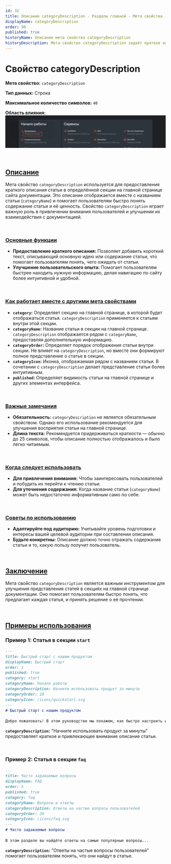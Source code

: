 ```yaml
---
id: 32
title: Описание categoryDescription - Разделы главной - Мета свойства
displayName: categoryDescription
order: 90
published: true
historyName: Описание мета свойства categoryDescription
historyDescription: Мета-свойство categoryDescription задаёт краткое описание статьи в секции на главной странице для улучшения навигации.
---
```


# Свойство categoryDescription

**Мета свойство:** `categoryDescription`

**Тип данных:** Строка

**Максимальное количество символов:** `40`

**Область влияния:**
![Влияние cвойства](https://raw.githubusercontent.com/SolarSpaceTech/product-documentation-content/refs/heads/main/ru/markdown/images/category-description.png)

<br/>

## [Описание](description)

Мета свойство `categoryDescription` используется для предоставления краткого описания статьи в определённой секции на главной странице сайта документации.
Это описание отображается вместе с названием статьи (`categoryName`) и помогает пользователям быстро понять содержание статьи и её ценность.
Свойство `categoryDescription` играет важную роль в привлечении внимания пользователей и улучшении их взаимодействия с документацией.

<br/>

### [Основные функции](basic-functions)

- **Предоставление краткого описания:** Позволяет добавить короткий текст, описывающий основную идею или содержание статьи, что помогает пользователям
понять, чего ожидать от статьи.
- **Улучшение пользовательского опыта:** Помогает пользователям быстрее находить нужную информацию, делая навигацию по сайту более интуитивной и удобной.

<br/>

### [Как работает вместе с другими мета свойствами](with-other-properties)

- **`category`:** Определяет секцию на главной странице, в которой будет отображаться статья. `categoryDescription` применяется к статьям внутри этой секции.
- **`categoryName`:** Название статьи в секции на главной странице. `categoryDescription` отображается рядом с `categoryName`, предоставляя дополнительную информацию.
- **`categoryOrder`:** Определяет порядок отображения статьи внутри секции. Не влияет на `categoryDescription`, но вместе они формируют полное представление о статье в секции.
- **`categoryIcon`:** Иконка, отображаемая рядом с названием статьи. В сочетании с `categoryDescription` делает представление статьи более интуитивным.
- **`published`:** Определяет видимость статьи на главной странице и других элементах интерфейса.

<br/>

### [Важные замечания](notes)

- **Обязательность:** `categoryDescription` не является обязательным свойством. Однако его использование рекомендуется для улучшения восприятия статьи на главной странице.
- **Длина текста:** Рекомендуется придерживаться краткости — обычно до 25 символов, чтобы описание полностью отображалось и было легко читаемым.

<br/>

### [Когда следует использовать](when-to-use)

- **Для привлечения внимания:** Чтобы заинтересовать пользователей и побудить их перейти к чтению статьи.
- **Для уточнения содержания:** Когда название статьи (`categoryName`) может быть недостаточно информативным само по себе.

<br/>

### [Советы по использованию](advice)

- **Адаптируйте под аудиторию:** Учитывайте уровень подготовки и интересы вашей целевой аудитории при составлении описания.
- **Будьте конкретны:** Описание должно точно отражать содержание статьи и то, какую пользу получит пользователь.

<br/>

## [Заключение](conclusion)

Мета свойство `categoryDescription` является важным инструментом для улучшения представления статей в секциях на главной странице документации.
Оно помогает пользователям быстро понять, что предлагает каждая статья, и принять решение о её прочтении.

<br/>

## [Примеры использования](examples)

### Пример 1: Статья в секции `start`

```md
---
title: Быстрый старт с нашим продуктом
displayName: Быстрый старт
order: 1
published: true
category: start
categoryName: Начало работы
categoryDescription: Начните использовать продукт за минуты
categoryOrder: 10
categoryIcon: /icons/quickstart.svg
---
# Быстрый старт с нашим продуктом

Добро пожаловать! В этом руководстве мы покажем, как быстро настроить и начать работать с нашим продуктом...
```

**`categoryDescription`:** "Начните использовать продукт за минуты" предоставляет краткое и привлекающее внимание описание статьи.

<br/>

### Пример 2: Статья в секции `faq`

```md
---
title: Часто задаваемые вопросы
displayName: FAQ
order: 5
published: true
category: faq
categoryName: Вопросы и ответы
categoryDescription: Ответы на частые вопросы пользователей
categoryOrder: 20
categoryIcon: /icons/faq.svg
---
# Часто задаваемые вопросы

В этом разделе вы найдёте ответы на самые популярные вопросы...
```

**`categoryDescription`:** "Ответы на частые вопросы пользователей" помогает пользователям понять, что они найдут в статье.
